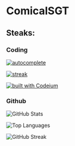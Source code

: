# ComicalSGT

## Steaks:

### Coding

[![autocomplete](https://codeium.com/badges/user/comical/autocomplete)](https://codeium.com/profile/comical)

[![streak](https://codeium.com/badges/v2/user/comical/streak)](https://codeium.com/profile/comical)

[![built with Codeium](https://codeium.com/badges/main)](https://codeium.com)

### Github

![GitHub Stats](https://github-readme-stats.vercel.app/api?username=ComicalSGT&show_icons=true&theme=transparent&include_all_commits=true)

![Top Languages](https://github-readme-stats.vercel.app/api/top-langs/?username=ComicalSGT&theme=transparent)

![GitHub Streak](https://github-readme-streak-stats.herokuapp.com/?user=ComicalSGT&theme=transparent)